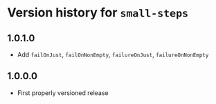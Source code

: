 # Version history for `small-steps`

## 1.0.1.0

* Add `failOnJust`, `failOnNonEmpty`, `failureOnJust`, `failureOnNonEmpty`

## 1.0.0.0

* First properly versioned release
